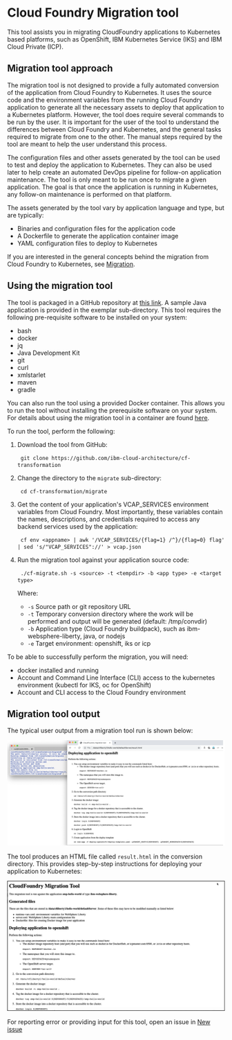 # Cloud Foundry Migration tool

This tool assists you in migrating CloudFoundry applications to Kubernetes based platforms, such as OpenShift, IBM Kubernetes Service (IKS) and IBM Cloud Private (ICP).

## Migration tool approach

The migration tool is not designed to provide a fully automated conversion of the application from Cloud Foundry to Kubernetes. It uses the source code and the environment variables from the running Cloud Foundry application to generate all the necessary assets to deploy that application to a  Kubernetes platform. However, the tool does require several commands to be run by the user. It is important for the user of the tool to understand the differences between Cloud Foundry and Kubernetes, and the general tasks required to migrate from one to the other. The manual steps required by the tool are meant to help the user understand this process.

The configuration files and other assets generated by  the tool can be used to test and deploy the application to Kubernetes. They can also be used later to help create an automated DevOps pipeline for follow-on application maintenance. The tool is only meant to be run once to migrate a given application. The goal is that once the application is running in Kubernetes, any follow-on maintenance is performed on that platform. 

The assets generated by the tool vary by application language and type, but are typically:

- Binaries and configuration files for the application code
- A Dockerfile to generate the application container image
- YAML configuration files to deploy to Kubernetes

If you are interested in the general concepts behind the migration from Cloud Foundry to Kubernetes, see [Migration](docs/migration.md).

## Using the migration tool

The tool is packaged in a GitHub repository at [this link](https://github.com/ibm-cloud-architecture/cf-transformation). A sample Java application is provided in the exemplar sub-directory. This tool requires the following pre-requisite software to be installed on your system:

- bash
- docker
- jq
- Java Development Kit 
- git
- curl
- xmlstarlet
- maven
- gradle

You can also run the tool using a provided Docker container. This allows you to run the tool without installing the prerequisite software on your system. For details about using the migration tool in a container are found [here](docs/docker.md).

To run the tool, perform the following:

1. Download the tool from GitHub:

		git clone https://github.com/ibm-cloud-architecture/cf-transformation

2. Change the directory to the `migrate` sub-directory:

		cd cf-transformation/migrate

3. Get the content of your application's VCAP_SERVICES environment variables from Cloud Foundry. Most importantly, these variables contain the names, descriptions, and credentials required to access any backend services used by the application:

		cf env <appname> | awk '/VCAP_SERVICES/{flag=1} /^}/{flag=0} flag' | sed 's/"VCAP_SERVICES"://' > vcap.json

3. Run the migration tool against your application source code:

		./cf-migrate.sh -s <source> -t <tempdir> -b <app type> -e <target type>

	Where:

	- `-s` Source path or git repository URL
	- `-t` Temporary conversion directory where the work will be performed and output will be generated (default: /tmp/convdir)
	- `-b` Application type (Cloud Foundry buildpack), such as ibm-websphere-liberty, java, or nodejs
	- `-e` Target environment: openshift, iks or icp


To be able to successfully perform the migration, you will need:

- docker installed and running
- Account and Command Line Interface (CLI) access to the kubernetes environment (kubectl for IKS, oc for OpenShift)
- Account and CLI access to the Cloud Foundry environment

## Migration tool output

The typical user output from a migration tool run is shown below:

![Tool run](docs/images/toolrun.PNG)

The tool produces an HTML file called `result.html` in the conversion directory. This provides step-by-step instructions for deploying your application to Kubernetes:

![HTML result](docs/images/result.PNG)

For reporting error or providing input for this tool, open an issue in 
[New issue](https://github.com/ibm-cloud-architecture/cf-transformation/issues/new)

